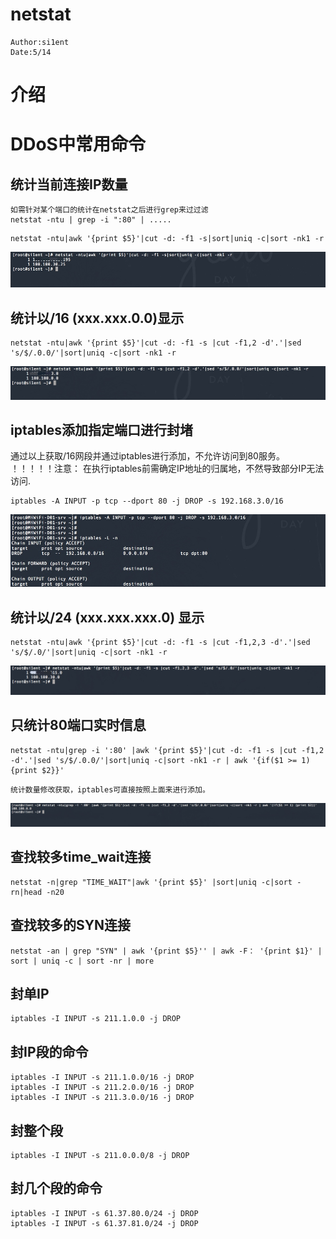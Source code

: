# netstat

```
Author:si1ent
Date:5/14
```
# 介绍

# DDoS中常用命令
## 统计当前连接IP数量
```
如需针对某个端口的统计在netstat之后进行grep来过过滤
netstat -ntu | grep -i ":80" | .....
```
```
netstat -ntu|awk '{print $5}'|cut -d: -f1 -s|sort|uniq -c|sort -nk1 -r
```
![](media/15894431509248/15895090720886.jpg)

## 统计以/16 (xxx.xxx.0.0)显示
```
netstat -ntu|awk '{print $5}'|cut -d: -f1 -s |cut -f1,2 -d'.'|sed 's/$/.0.0/'|sort|uniq -c|sort -nk1 -r
```
![](media/15894431509248/15895090907560.jpg)

## iptables添加指定端口进行封堵
通过以上获取/16网段并通过iptables进行添加，不允许访问到80服务。
！！！！！注意：
在执行iptables前需确定IP地址的归属地，不然导致部分IP无法访问.

```
iptables -A INPUT -p tcp --dport 80 -j DROP -s 192.168.3.0/16
```
![](media/15894431509248/15894443983387.jpg)

## 统计以/24 (xxx.xxx.xxx.0) 显示
```
netstat -ntu|awk '{print $5}'|cut -d: -f1 -s |cut -f1,2,3 -d'.'|sed 's/$/.0/'|sort|uniq -c|sort -nk1 -r
```
![](media/15894431509248/15895091436138.jpg)


## 只统计80端口实时信息
```
netstat -ntu|grep -i ':80' |awk '{print $5}'|cut -d: -f1 -s |cut -f1,2 -d'.'|sed 's/$/.0.0/'|sort|uniq -c|sort -nk1 -r | awk '{if($1 >= 1) {print $2}}'
```
```
统计数量修改获取，iptables可直接按照上面来进行添加。
```
![](media/15894431509248/15895091620296.jpg)

## 查找较多time_wait连接

```
netstat -n|grep "TIME_WAIT"|awk '{print $5}' |sort|uniq -c|sort -rn|head -n20
```

## 查找较多的SYN连接

```
netstat -an | grep "SYN" | awk '{print $5}'' | awk -F： '{print $1}' | sort | uniq -c | sort -nr | more
```

## 封单IP

```
iptables -I INPUT -s 211.1.0.0 -j DROP
```

## 封IP段的命令

```
iptables -I INPUT -s 211.1.0.0/16 -j DROP　
iptables -I INPUT -s 211.2.0.0/16 -j DROP
iptables -I INPUT -s 211.3.0.0/16 -j DROP
```

## 封整个段

```
iptables -I INPUT -s 211.0.0.0/8 -j DROP
```

## 封几个段的命令

```
iptables -I INPUT -s 61.37.80.0/24 -j DROP
iptables -I INPUT -s 61.37.81.0/24 -j DROP
```

